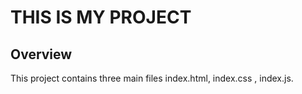 # THIS IS MY PROJECT

 ## Overview
  This project contains three main files index.html, index.css , index.js.
  
 
